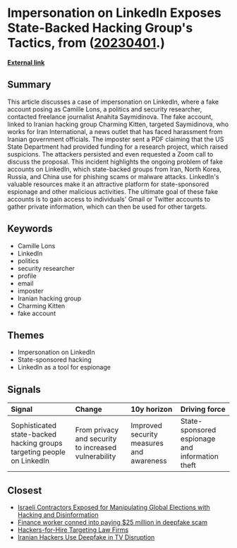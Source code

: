 # __Impersonation on LinkedIn Exposes State-Backed Hacking Group's Tactics__, from ([20230401](https://kghosh.substack.com/p/20230401).)

__[External link](https://www.wired.co.uk/article/linkedin-fake-profiles-state-actors-scams?utm_source=substack&utm_medium=email)__



## Summary

This article discusses a case of impersonation on LinkedIn, where a fake account posing as Camille Lons, a politics and security researcher, contacted freelance journalist Anahita Saymidinova. The fake account, linked to Iranian hacking group Charming Kitten, targeted Saymidinova, who works for Iran International, a news outlet that has faced harassment from Iranian government officials. The imposter sent a PDF claiming that the US State Department had provided funding for a research project, which raised suspicions. The attackers persisted and even requested a Zoom call to discuss the proposal. This incident highlights the ongoing problem of fake accounts on LinkedIn, which state-backed groups from Iran, North Korea, Russia, and China use for phishing scams or malware attacks. LinkedIn's valuable resources make it an attractive platform for state-sponsored espionage and other malicious activities. The ultimate goal of these fake accounts is to gain access to individuals' Gmail or Twitter accounts to gather private information, which can then be used for other targets.

## Keywords

* Camille Lons
* LinkedIn
* politics
* security researcher
* profile
* email
* imposter
* Iranian hacking group
* Charming Kitten
* fake account

## Themes

* Impersonation on LinkedIn
* State-sponsored hacking
* LinkedIn as a tool for espionage

## Signals

| Signal                                                                 | Change                                               | 10y horizon                              | Driving force                                   |
|:-----------------------------------------------------------------------|:-----------------------------------------------------|:-----------------------------------------|:------------------------------------------------|
| Sophisticated state-backed hacking groups targeting people on LinkedIn | From privacy and security to increased vulnerability | Improved security measures and awareness | State-sponsored espionage and information theft |

## Closest

* [Israeli Contractors Exposed for Manipulating Global Elections with Hacking and Disinformation](b3b0e79abac9ac8ba36e389c1d09621d)
* [Finance worker conned into paying $25 million in deepfake scam](d58f865ef4ddbe1ee773770b8910a10b)
* [Hackers-for-Hire Targeting Law Firms](86eed7596de75b410b471fb8618f4be3)
* [Iranian Hackers Use Deepfake in TV Disruption](25f3ff23280cd27f74b3b60e9168d657)